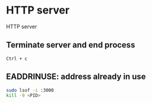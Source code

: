 # HTTP server

HTTP server

## Terminate server and end process

`Ctrl + c`

## EADDRINUSE: address already in use

```zsh
sudo lsof -i :3000
kill -9 <PID>
```
